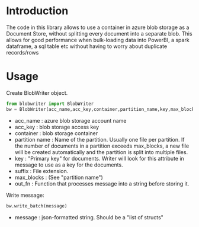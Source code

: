 # Introduction
The code in this library allows to use a container in azure blob storage as a Document Store, without splitting every document into a separate blob. This allows for good performance when bulk-loading data into PowerBI, a spark dataframe, a sql table etc without having to worry about duplicate records/rows

 
# Usage


Create BlobWriter object.
```python
from blobwriter import BlobWriter
bw = BlobWriter(acc_name,acc_key,container,partition_name,key,max_blocks=50000, out_fn=lambda x: json.dumps(x)+ "\n",suffix=".json")
```
- acc_name : azure blob storage account name
- acc_key : blob storage access key
- container : blob storage container
- partition name : Name of the partition. Usually one file per partition. If the number of documents in a partition exceeds max_blocks, a new file will be created automatically and the partition is split into multiple files.
- key : "Primary key" for documents. Writer will look for this attribute in message to use as a key for the documents.
- suffix : File extension.
- max_blocks : (See "partition name")
- out_fn : Function that processes message into a string before storing it.

Write message:
```python
bw.write_batch(message)
```

- message : json-formatted string. Should be a "list of structs"
